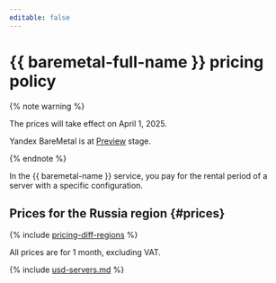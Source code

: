```yaml
---
editable: false
---
```


# {{ baremetal-full-name }} pricing policy



{% note warning %}

The prices will take effect on April 1, 2025.

Yandex BareMetal is at [Preview](../overview/concepts/launch-stages) stage.

{% endnote %}

In the {{ baremetal-name }} service, you pay for the rental period of a server with a specific configuration.

## Prices for the Russia region {#prices}

{% include [pricing-diff-regions](../_includes/pricing-diff-regions.md) %}





All prices are for 1 month, excluding VAT.

{% include [usd-servers.md](../_pricing/baremetal/usd-servers.md) %}

